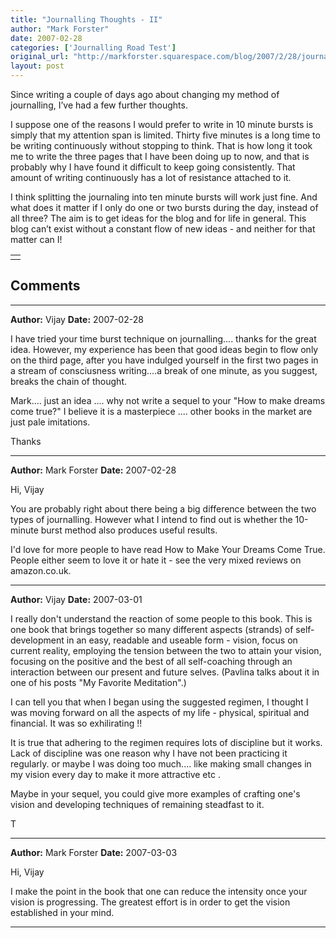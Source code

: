 ```yaml
---
title: "Journalling Thoughts - II"
author: "Mark Forster"
date: 2007-02-28
categories: ['Journalling Road Test']
original_url: "http://markforster.squarespace.com/blog/2007/2/28/journalling-thoughts-ii.html"
layout: post
---
```


Since writing a couple of days ago about changing my method of journalling, I’ve had a few further thoughts.

I suppose one of the reasons I would prefer to write in 10 minute bursts is simply that my attention span is limited. Thirty five minutes is a long time to be writing continuously without stopping to think. That is how long it took me to write the three pages that I have been doing up to now, and that is probably why I have found it difficult to keep going consistently. That amount of writing continuously has a lot of resistance attached to it.

I think splitting the journaling into ten minute bursts will work just fine. And what does it matter if I only do one or two bursts during the day, instead of all three? The aim is to get ideas for the blog and for life in general. This blog can’t exist without a constant flow of new ideas - and neither for that matter can I!

|  |
| --- |
|  |


## Comments

---

**Author:** Vijay
**Date:** 2007-02-28

I have tried your time burst technique on journalling.... thanks for the great idea. However, my experience has been that good ideas begin to flow only on the third page, after you have indulged yourself in the first two pages in a stream of consciusness writing....a break of one minute, as you suggest, breaks the chain of thought.   
  
Mark.... just an idea .... why not write a sequel to your "How to make dreams come true?" I believe it is a masterpiece .... other books in the market are just pale imitations.  
  
Thanks

---

**Author:** Mark Forster
**Date:** 2007-02-28

Hi, Vijay  
  
You are probably right about there being a big difference between the two types of journalling. However what I intend to find out is whether the 10-minute burst method also produces useful results.  
  
I'd love for more people to have read How to Make Your Dreams Come True. People either seem to love it or hate it - see the very mixed reviews on amazon.co.uk.

---

**Author:** Vijay
**Date:** 2007-03-01

I really don't understand the reaction of some people to this book. This is one book that brings together so many different aspects (strands) of self-development in an easy, readable and useable form - vision, focus on current reality, employing the tension between the two to attain your vision, focusing on the positive and the best of all self-coaching through an interaction between our present and future selves. (Pavlina talks about it in one of his posts "My Favorite Meditation".)  
  
I can tell you that when I began using the suggested regimen, I thought I was moving forward on all the aspects of my life - physical, spiritual and financial. It was so exhilirating !!  
  
It is true that adhering to the regimen requires lots of discipline but it works. Lack of discipline was one reason why I have not been practicing it regularly. or maybe I was doing too much.... like making small changes in my vision every day to make it more attractive etc .  
  
Maybe in your sequel, you could give more examples of crafting one's vision and developing techniques of remaining steadfast to it.  
  
T

---

**Author:** Mark Forster
**Date:** 2007-03-03

Hi, Vijay  
  
I make the point in the book that one can reduce the intensity once your vision is progressing. The greatest effort is in order to get the vision established in your mind.

---
